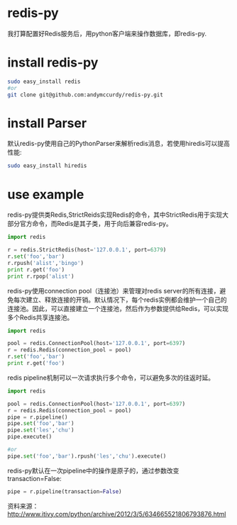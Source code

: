 # redis-py

我打算配置好Redis服务后，用python客户端来操作数据库，即redis-py.

# install redis-py

```bash
sudo easy_install redis
#or
git clone git@github.com:andymccurdy/redis-py.git
```

# install Parser

默认redis-py使用自己的PythonParser来解析redis消息，若使用hiredis可以提高性能:
```bash
sudo easy_install hiredis
```

# use example

redis-py提供类Redis,StrictReids实现Redis的命令，其中StrictRedis用于实现大部分官方命令，而Redis是其子类，用于向后兼容redis-py。

```python
import redis

r = redis.StrictRedis(host='127.0.0.1', port=6379)
r.set('foo','bar')
r.rpush('alist','bingo')
print r.get('foo')
print r.rpop('alist')
```

redis-py使用connection pool（连接池）来管理对redis server的所有连接，避免每次建立、释放连接的开销。默认情况下，每个redis实例都会维护一个自己的连接池。因此，可以直接建立一个连接池，然后作为参数提供给Redis，可以实现多个Redis共享连接池。

```python
import redis

pool = redis.ConnectionPool(host='127.0.0.1', port=6397)
r = redis.Redis(connection_pool = pool)
r.set('foo','bar')
print r.get('foo')
```

redis pipeline机制可以一次请求执行多个命令，可以避免多次的往返时延。

```python
import redis

pool = redis.ConnectionPool(host='127.0.0.1', port=6397)
r = redis.Redis(connection_pool = pool)
pipe = r.pipeline()
pipe.set('foo','bar')
pipe.set('les','chu')
pipe.execute()

#or
pipe.set('foo','bar').rpush('les','chu').execute()
```

redis-py默认在一次pipeline中的操作是原子的，通过参数改变transaction=False:
```python
pipe = r.pipeline(transaction=False)
```

资料来源：http://www.itivy.com/python/archive/2012/3/5/634665521806793876.html
